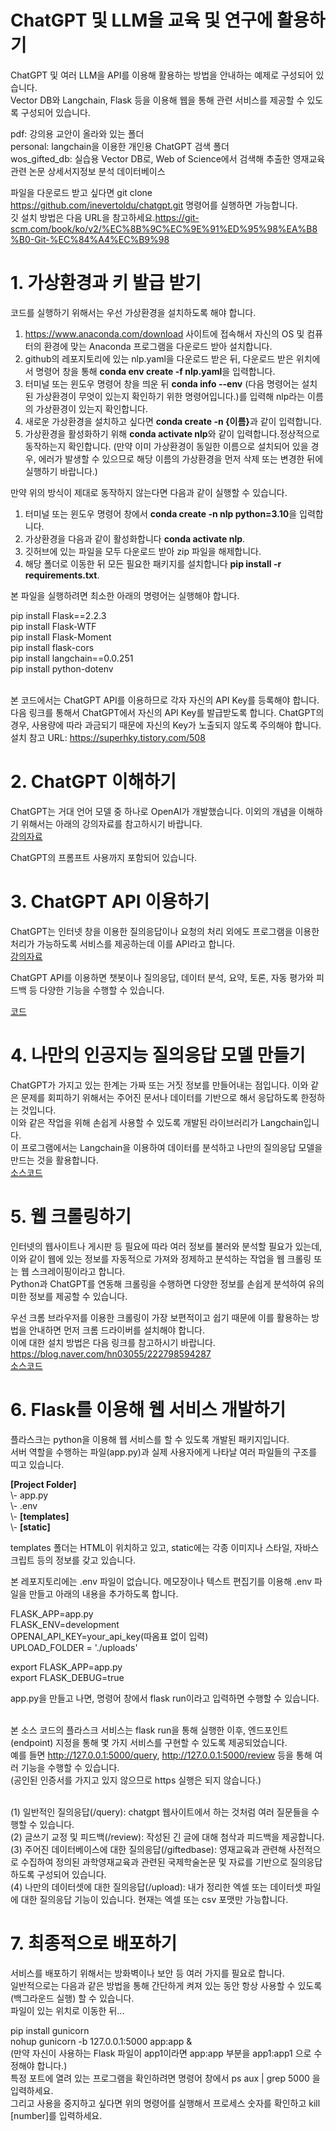 # ChatGPT 및 LLM을 교육 및 연구에 활용하기

ChatGPT 및 여러 LLM을 API를 이용해 활용하는 방법을 안내하는 예제로 구성되어 있습니다.<br>
Vector DB와 Langchain, Flask 등을 이용해 웹을 통해 관련 서비스를 제공할 수 있도록 구성되어 있습니다.<br>

pdf: 강의용 교안이 올라와 있는 폴더<br>
personal: langchain을 이용한 개인용 ChatGPT 검색 폴더<br>
wos_gifted_db: 실습용 Vector DB로, Web of Science에서 검색해 추출한 영재교육 관련 논문 상세서지정보 분석 데이터베이스

파일을 다운로드 받고 싶다면 git clone https://github.com/inevertoldu/chatgpt.git 명령어를 실행하면 가능합니다.<br>
깃 설치 방법은 다음 URL을 참고하세요.https://git-scm.com/book/ko/v2/%EC%8B%9C%EC%9E%91%ED%95%98%EA%B8%B0-Git-%EC%84%A4%EC%B9%98

<H1>1. 가상환경과 키 발급 받기</H1>

코드를 실행하기 위해서는 우선 가상환경을 설치하도록 해야 합니다.

1) https://www.anaconda.com/download 사이트에 접속해서 자신의 OS 및 컴퓨터의 환경에 맞는 Anaconda 프로그램을 다운로드 받아 설치합니다.
2) github의 레포지토리에 있는 nlp.yaml을 다운로드 받은 뒤, 다운로드 받은 위치에서 명령어 창을 통해 <b>conda env create -f nlp.yaml</b>을 입력합니다.
3) 터미널 또는 윈도우 명령어 창을 띄운 뒤 <b>conda info --env</b> (다음 명령어는 설치된 가상환경이 무엇이 있는지 확인하기 위한 명령어입니다.)를 입력해 nlp라는 이름의 가상환경이 있는지 확인합니다.
4) 새로운 가상환경을 설치하고 싶다면 <b>conda create -n {이름}</b>과 같이 입력합니다.
5) 가상환경을 활성화하기 위해 <b>conda activate nlp</b>와 같이 입력합니다.정상적으로 동작하는지 확인합니다.
(만약 이미 가상환경이 동일한 이름으로 설치되어 있을 경우, 에러가 발생할 수 있으므로 해당 이름의 가상환경을 먼저 삭제 또는 변경한 뒤에 실행하기 바랍니다.)

만약 위의 방식이 제대로 동작하지 않는다면 다음과 같이 실행할 수 있습니다.

1) 터미널 또는 윈도우 명령어 창에서 <b>conda create -n nlp python=3.10</b>을 입력합니다.
2) 가상환경을 다음과 같이 활성화합니다 <b>conda activate nlp</b>.
3) 깃허브에 있는 파일을 모두 다운로드 받아 zip 파일을 해제합니다.
4) 해당 폴더로 이동한 뒤 모든 필요한 패키지를 설치합니다 <b>pip install -r requirements.txt</b>.
   
본 파일을 실행하려면 최소한 아래의 명령어는 실행해야 합니다.

pip install Flask==2.2.3<br>
pip install Flask-WTF<br>
pip install Flask-Moment<br>
pip install flask-cors<br>
pip install langchain==0.0.251<br>
pip install python-dotenv<br><br>


본 코드에서는 ChatGPT API를 이용하므로 각자 자신의 API Key를 등록해야 합니다.<br>
다음 링크를 통해서 ChatGPT에서 자신의 API Key를 발급받도록 합니다. ChatGPT의 경우, 사용량에 따라 과금되기 때문에 자신의 Key가 노출되지 않도록 주의해야 합니다.<br>
설치 참고 URL: https://superhky.tistory.com/508<br>

<H1>2. ChatGPT 이해하기</H1>

ChatGPT는 거대 언어 모델 중 하나로 OpenAI가 개발했습니다. 이외의 개념을 이해하기 위해서는 아래의 강의자료를 참고하시기 바랍니다.<br>
[강의자료](https://github.com/inevertoldu/chatgpt/blob/main/pdf/2023%20chatgpt%20api%201.pdf)

ChatGPT의 프롬프트 사용까지 포함되어 있습니다.

<H1>3. ChatGPT API 이용하기</H1>

ChatGPT는 인터넷 창을 이용한 질의응답이나 요청의 처리 외에도 프로그램을 이용한 처리가 가능하도록 서비스를 제공하는데 이를 API라고 합니다.<br>
[강의자료](https://github.com/inevertoldu/chatgpt/blob/main/pdf/2023%20chatgpt%20api%202.pdf)

ChatGPT API를 이용하면 챗봇이나 질의응답, 데이터 분석, 요약, 토론, 자동 평가와 피드백 등 다양한 기능을 수행할 수 있습니다.

[코드](https://github.com/inevertoldu/chatgpt/blob/main/03%20chatgpt_api_practice.ipynb)

<H1>4. 나만의 인공지능 질의응답 모델 만들기</H1>

ChatGPT가 가지고 있는 한계는 가짜 또는 거짓 정보를 만들어내는 점입니다. 이와 같은 문제를 회피하기 위해서는 주어진 문서나 데이터를 기반으로 해서 응답하도록 한정하는 것입니다.<br>
이와 같은 작업을 위해 손쉽게 사용할 수 있도록 개발된 라이브러리가 Langchain입니다.<br>
이 프로그램에서는 Langchain을 이용하여 데이터를 분석하고 나만의 질의응답 모델을 만드는 것을 활용합니다.<br>
[소스코드](https://github.com/inevertoldu/chatgpt/blob/main/chatgpt_api_practice.ipynb)

<H1>5. 웹 크롤링하기</H1>

인터넷의 웹사이트나 게시판 등 필요에 따라 여러 정보를 불러와 분석할 필요가 있는데, 이와 같이 웹에 있는 정보를 자동적으로 가져와 정제하고 분석하는 작업을 웹 크롤링 또는 웹 스크레이핑이라고 합니다.<br>
Python과 ChatGPT를 연동해 크롤링을 수행하면 다양한 정보를 손쉽게 분석하여 유의미한 정보를 제공할 수 있습니다.<br>

우선 크롬 브라우저를 이용한 크롤링이 가장 보편적이고 쉽기 때문에 이를 활용하는 방법을 안내하면 먼저 크롬 드라이버를 설치해야 합니다.<br>
이에 대한 설치 방법은 다음 링크를 참고하시기 바랍니다.<br>
https://blog.naver.com/hn03055/222798594287<br>
[소스코드](https://github.com/inevertoldu/chatgpt/blob/main/riss_crawl.ipynb)

<H1>6. Flask를 이용해 웹 서비스 개발하기</H1>
플라스크는 python을 이용해 웹 서비스를 할 수 있도록 개발된 패키지입니다.<br>
서버 역할을 수행하는 파일(app.py)과 실제 사용자에게 나타날 여러 파일들의 구조를 띠고 있습니다.
<p></p>
<b>[Project Folder]</b><br>
\- app.py<br>
\- .env<br>
\- <b>[templates]</b><br>
\- <b>[static]</b><br>
<p>templates 폴더는 HTML이 위치하고 있고, static에는 각종 이미지나 스타일, 자바스크립트 등의 정보를 갖고 있습니다.</p>

본 레포지토리에는 .env 파일이 없습니다. 메모장이나 텍스트 편집기를 이용해 .env 파일을 만들고 아래의 내용을 추가하도록 합니다.

FLASK_APP=app.py<br>
FLASK_ENV=development<br>
OPENAI_API_KEY=your_api_key(따옴표 없이 입력)<br>
UPLOAD_FOLDER = './uploads'
<p></p>
export FLASK_APP=app.py<br>
export FLASK_DEBUG=true
<p></p>
app.py을 만들고 나면, 명령어 창에서 flask run이라고 입력하면 수행할 수 있습니다.<br><br>

본 소스 코드의 플라스크 서비스는 flask run을 통해 실행한 이후, 엔드포인트(endpoint) 지정을 통해 몇 가지 서비스를 구현할 수 있도록 제공되었습니다.<br>
예를 들면 http://127.0.0.1:5000/query, http://127.0.0.1:5000/review 등을 통해 여러 기능을 수행할 수 있습니다.<br>
(공인된 인증서를 가지고 있지 않으므로 https 실행은 되지 않습니다.)<br><br>

(1) 일반적인 질의응답(/query): chatgpt 웹사이트에서 하는 것처럼 여러 질문들을 수행할 수 있습니다.<br>
(2) 글쓰기 교정 및 피드백(/review): 작성된 긴 글에 대해 첨삭과 피드백을 제공합니다.<br>
(3) 주어진 데이터베이스에 대한 질의응답(/giftedbase): 영재교육과 관련해 사전적으로 수집하여 정의된 과학영재교육과 관련된 국제학술논문 및 자료를 기반으로 질의응답하도록 구성되어 있습니다.<br>
(4) 나만의 데이터셋에 대한 질의응답(/upload): 내가 정리한 엑셀 또는 데이터셋 파일에 대한 질의응답 기능이 있습니다. 현재는 엑셀 또는 csv 포맷만 가능합니다.<p>

<H1>7. 최종적으로 배포하기</H1>

서비스를 배포하기 위해서는 방화벽이나 보안 등 여러 가지를 필요로 합니다.<br>
일반적으로는 다음과 같은 방법을 통해 간단하게 켜져 있는 동안 항상 사용할 수 있도록(백그라운드 실행) 할 수 있습니다.<br>
파일이 있는 위치로 이동한 뒤...<br>
<p></p>
pip install gunicorn<br>
nohup gunicorn -b 127.0.0.1:5000 app:app &<br>
(만약 자신이 사용하는 Flask 파일이 app1이라면 app:app 부분을 app1:app1 으로 수정해야 합니다.)<br>
특정 포트에 열려 있는 프로그램을 확인하려면 명령어 창에서 ps aux | grep 5000 을 입력하세요.<br>
그리고 사용을 중지하고 싶다면 위의 명령어를 실행해서 프로세스 숫자를 확인하고 kill [number]를 입력하세요.




